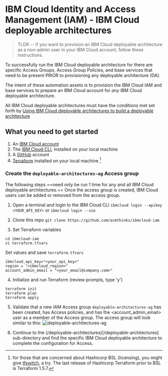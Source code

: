 
# IBM Cloud Identity and Access Management (IAM) - IBM Cloud deployable architectures
> TLDR -- if you want to provision an IBM Cloud deployable architecture as a non-admin user in your IBM Cloud account, follow these instructions.

To successfully run the IBM Cloud deployable architecture for there are specific Access Groups, Access Group Policies, and base services that need to be present PRIOR to provisioning any deployable architecture (DA).

The intent of these automation assets is to provision the IBM Cloud IAM and base services to prepare an IBM Cloud account for *any* IBM Cloud deployable architecture.

All IBM Cloud deployable architectures must have the conditions met set forth by [Using IBM Cloud deployable architectures to build a deployable architecture](https://cloud.ibm.com/docs/secure-enterprise?topic=secure-enterprise-basic-custom#basic-custom-prereqs)


## What you need to get started
1. An [IBM Cloud account](https://cloud.ibm.com/registration)
2. The [IBM Cloud CLI](https://cloud.ibm.com/docs/cli?topic=cli-getting-started), installed on your local machine
3. A [GitHub](https://github.com/signup) account
4. [Terraform](https://developer.hashicorp.com/terraform/install?product_intent=terraform) installed on your local machine [^1]

### Create the `deployable-architectures-ag` Access group
The following steps ==need only be run 1 time for any and all IBM Cloud deployable architectures.== Once the access group is created, IBM Cloud users can be added or removed from the access group.
1. Open a terminal and login to the IBM Cloud CLI
```ibmcloud login --apikey <YOUR_API_KEY>```
or
```ibmcloud login --sso```

2. Clone this repo
```git clone https://github.com/acmthinks/ibmcloud-iam```

3. Set Terraform variables
```
cd ibmcloud-iam
vi terraform.tfvars
```
Set values and save `terraform.tfvars`
```
ibmcloud_api_key="<your_api_key>"
region = "<ibmcloud_region>"
account_admin_email = "<your_email@company.com>"
```

4. Initialize and run Terraform (review prompts, type 'y')
```
terraform init
terraform plan
terraform apply
```

5. Validate that a new IAM Access group `deployable-architectures-ag` has been created, has Access policies, and has the <account_admin_email> user as a member of the Access group. The access group will look similar to this:
![deployable-architectures-ag](image.png)

6. Continue to the (/deployable-architectures)[/deployable-architectures] sub-directory and find the specific IBM Cloud deployable architecture to complete the configuration for Access.


[^1]: for those that are concerned about Hashicorp BSL (licensing), you might give [tfswitch](https://tfswitch.warrensbox.com/Installation/), a try. The last release of Hashicorp Terraform prior to BSL is Terraform 1.5.7.
